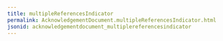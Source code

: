 ```yaml
---
title: multipleReferencesIndicator
permalink: AcknowledgementDocument.multipleReferencesIndicator.html
jsonid: acknowledgementdocument_multiplereferencesindicator
---
```

